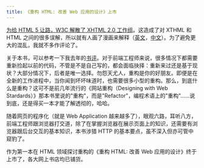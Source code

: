 ```yaml
---
title: 《重构 HTML: 改善 Web 应用的设计》上市
---
```

[为给 HTML 5 让路，W3C 解散了 XHTML 2.0 工作组][0]。这造成了对 XTHML 和 HTML 之间的很多误解，所以就有人画了漫画来解释（[英文][1]，[中文][2]）。为了避免更大的混乱，我就不多作评论了。

关于本书，可以参考一下我去年的[书评][3]。对于前端工程师来说，很多情况下都需要重新捡起以前的代码，不管是不是自己写的，都会面临抉择：重新来过还是基于现状？大部分情况下，后者是唯一选择。勿怨天尤人，重构是你的好朋友。即便是在全新的工作进程中，当你闻到坏坏味道时，也需要很多小型的重构。那么，到底什么是重构？这可不是前几年流行的《网站重构（Designing with Web Stardards）》那本书里说的"重构"，而是"Refactor"，编程术语上的"重构"……说到底，还是得买一本才能了解透彻的，哈哈。

随着网页的程序化（就是 Web Application 越来越多了），眼观六路，耳听八方，前端工程师跟浏览器打交道，除了在掌握浏览器在展示页面上的知识，还需要有浏览器跟后台交互的基本知识，本书涉猎 HTTP 的基本要点，虽不深入但亦可管中窥豹了。

作为第一本在 HTML 领域探讨重构的《重构 HTML: 改善 Web 应用的设计》终于上市了，各大网上书店均已铺货。

[0]: http://www.w3.org/News/2009#item119
[1]: http://www.smashingmagazine.com/2009/07/29/misunderstanding-markup-xhtml-2-comic-strip/
[2]: http://www.blueidea.com/tech/web/2009/6920.asp
[3]: http://realazy.com/blog/2008/05/27/refactoring-html-review/
